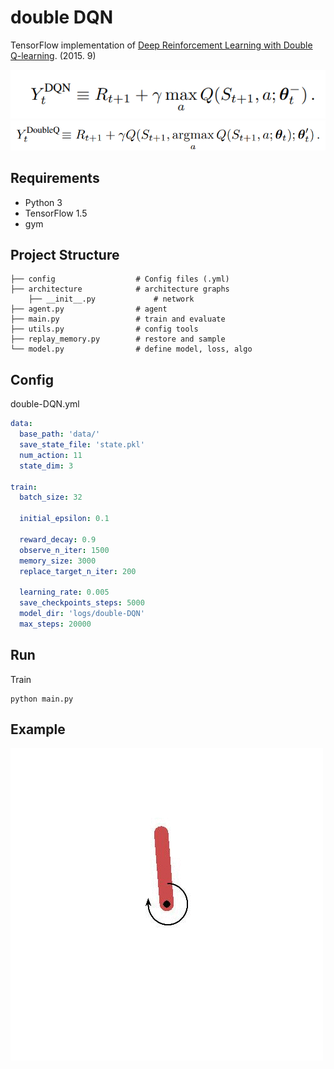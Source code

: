 # double DQN

TensorFlow implementation of [Deep Reinforcement Learning with Double Q-learning](https://arxiv.org/pdf/1509.06461.pdf). (2015. 9)

![images](images/paper1.png)
![images](images/paper2.png)

## Requirements

- Python 3
- TensorFlow 1.5
- gym


## Project Structure


    ├── config                  # Config files (.yml)
    ├── architecture            # architecture graphs
        ├── __init__.py             # network
    ├── agent.py                # agent
    ├── main.py                 # train and evaluate
    ├── utils.py                # config tools 
    ├── replay_memory.py        # restore and sample 
    └── model.py                # define model, loss, algo
    

## Config

double-DQN.yml

```yml
data:
  base_path: 'data/'
  save_state_file: 'state.pkl'
  num_action: 11
  state_dim: 3

train:
  batch_size: 32

  initial_epsilon: 0.1

  reward_decay: 0.9
  observe_n_iter: 1500
  memory_size: 3000
  replace_target_n_iter: 200

  learning_rate: 0.005
  save_checkpoints_steps: 5000
  model_dir: 'logs/double-DQN'
  max_steps: 20000

```


## Run


Train

```
python main.py
```


## Example


![images](images/example.gif)
